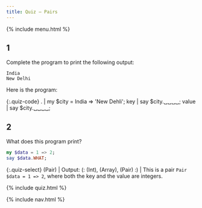 ```yaml
---
title: Quiz — Pairs
---
```


{% include menu.html %}

## 1

Complete the program to print the following output:

    India
    New Delhi

Here is the program:

{:.quiz-code}
. | my $city = India => &apos;New Dehli&apos;;
key | say $city.␣␣␣␣;
value | say $city.␣␣␣␣;

## 2

What does this program print?

```raku
my $data = 1 => 2;
say $data.WHAT;
```

{:.quiz-select}
(Pair) | Output: (: (Int), (Array), (Pair) :) | This is a pair `Pair $data = 1 => 2`, where both the key and the value are integers.

{% include quiz.html %}

{% include nav.html %}
